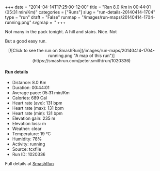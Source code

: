 +++
date = "2014-04-14T17:25:00-12:00"
title = "Ran 8.0 Km in 00:44:01 (05:31 min/Km)"
categories = ["Runs"]
slug = "run-details-20140414-1704"
type = "run"
draft = "False"
runmap = "/images/run-maps/20140414-1704-running.png"
svgmap = '<polyline points="87 61, 100 49, 99 45, 95 42, 93 39, 94 38, 90 37, 92 33, 85 31, 80 30, 48 21, 38 19, 33 29, 31 29, 29 33, 24 31, 21 35, 14 33, 8 33, 8 37, 1 44, 0 48, 10 74, 23 81, 45 75, 51 77, 53 79, 57 80, 61 79, 64 76, 67 76, 71 75, 78 69, 80 69, 83 64, 86 62">'
+++

Not many in the pack tonight. A hill and stairs. Nice.  Not

But a good easy run. 



<!--more-->

<center>
[![Click to see the run on SmashRun](/images/run-maps/20140414-1704-running.png "A map of this run")](https://smashrun.com/peter.smith/run/1020336)
</center>

#### Run details

* Distance: 8.0 Km
* Duration: 00:44:01
* Average pace: 05:31 min/Km
* Calories: 689 Cal
* Heart rate (ave): 131 bpm
* Heart rate (max): 131 bpm
* Heart rate (min): 131 bpm
* Elevation gain: 235 m
* Elevation loss:  m
* Weather: clear
* Temperature: 19 &deg;C
* Humidity: 78%
* Activity: running
* Source: tcxfile
* Run ID: 1020336

Full details at [SmashRun](https://smashrun.com/peter.smith/run/1020336)